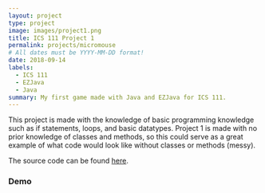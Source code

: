 ```yaml
---
layout: project
type: project
image: images/project1.png
title: ICS 111 Project 1
permalink: projects/micromouse
# All dates must be YYYY-MM-DD format!
date: 2018-09-14
labels:
  - ICS 111
  - EZJava
  - Java
summary: My first game made with Java and EZJava for ICS 111.
---
```

This project is made with the knowledge of basic programming knowledge such as if statements, loops, and basic datatypes. Project 1 is made with no prior knowledge of classes and methods, so this could serve as a great example of what code would look like without classes or methods (messy).

The source code can be found [here](https://github.com/JunM1ao/ICS-111-Project-1).

### Demo
<div class="ui embed" data-source="youtube" data-id="HEakSn5i3-M">
</div>
